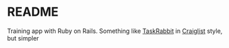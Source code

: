 # README

Training app with Ruby on Rails. Something like [TaskRabbit](http://taskrabbit.com) in [Craiglist](http://craiglist.com) style, but simpler